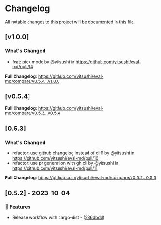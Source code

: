 # Changelog

All notable changes to this project will be documented in this file.

<!-- changes -->

## [v1.0.0]

### What's Changed
* feat: pick mode by @yitsushi in https://github.com/yitsushi/eval-md/pull/14


**Full Changelog**: https://github.com/yitsushi/eval-md/compare/v0.5.4...v1.0.0

## [v0.5.4]

**Full Changelog**: https://github.com/yitsushi/eval-md/compare/v0.5.3...v0.5.4

## [0.5.3]

### What's Changed
* refactor: use github changelog instead of cliff by @yitsushi in https://github.com/yitsushi/eval-md/pull/10
* refactor: use pr generation with gh cli by @yitsushi in https://github.com/yitsushi/eval-md/pull/11


**Full Changelog**: https://github.com/yitsushi/eval-md/compare/v0.5.2...0.5.3

## [0.5.2] - 2023-10-04

### 📇 Features

- Release workflow with cargo-dist - ([286dbdd](https://github.com/yitsushi/eval-md/commit/286dbdda0c03bc4b4a10f631cd2e3ea652c352e4))

<!-- generated by git-cliff -->
